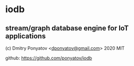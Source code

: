 #  iodb
## stream/graph database engine for IoT applications

(c) Dmitry Ponyatov <<dponyatov@gmail.com>> 2020 MIT

github: https://github.com/ponyatov/iodb

